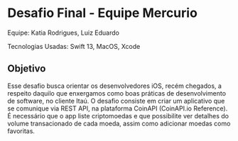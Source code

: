 # Desafio Final - Equipe Mercurio

Equipe: Katia Rodrigues, Luiz Eduardo

Tecnologias Usadas: Swift 13, MacOS, Xcode

## Objetivo

Esse desafio busca orientar os desenvolvedores iOS, recém chegados, a respeito daquilo que enxergamos como boas práticas de desenvolvimento de software, no cliente Itaú. O desafio consiste em criar um aplicativo que se comunique via REST API, na plataforma CoinAPI (CoinAPI.io Reference). É necessário que o app liste criptomoedas e que possibilite ver detalhes do volume transacionado de cada moeda, assim como adicionar moedas como favoritas.

